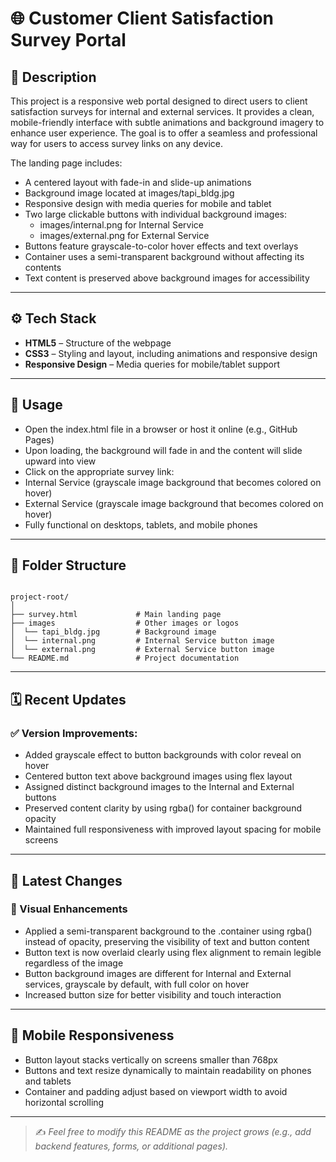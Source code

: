 # 🌐 Customer Client Satisfaction Survey Portal

## 📝 Description

This project is a responsive web portal designed to direct users to client satisfaction surveys for internal and external services. It provides a clean, mobile-friendly interface with subtle animations and background imagery to enhance user experience. The goal is to offer a seamless and professional way for users to access survey links on any device.

The landing page includes:
* A centered layout with fade-in and slide-up animations
* Background image located at images/tapi_bldg.jpg
* Responsive design with media queries for mobile and tablet
* Two large clickable buttons with individual background images:
  - images/internal.png for Internal Service
  - images/external.png for External Service
* Buttons feature grayscale-to-color hover effects and text overlays
* Container uses a semi-transparent background without affecting its contents
* Text content is preserved above background images for accessibility

---

## ⚙️ Tech Stack

* **HTML5** – Structure of the webpage
* **CSS3** – Styling and layout, including animations and responsive design
* **Responsive Design** – Media queries for mobile/tablet support

---

## 🚀 Usage

* Open the index.html file in a browser or host it online (e.g., GitHub Pages)
* Upon loading, the background will fade in and the content will slide upward into view
* Click on the appropriate survey link:
* Internal Service (grayscale image background that becomes colored on hover)
* External Service (grayscale image background that becomes colored on hover)
* Fully functional on desktops, tablets, and mobile phones

---

## 📂 Folder Structure
<pre><code>
project-root/
│
├── survey.html             # Main landing page
├── images                  # Other images or logos
│  └── tapi_bldg.jpg        # Background image
│  └── internal.png         # Internal Service button image
│  └── external.png         # External Service button image
└── README.md               # Project documentation
</code></pre>
---

## 🗓️ Recent Updates

### ✅ Version Improvements:
* Added grayscale effect to button backgrounds with color reveal on hover
* Centered button text above background images using flex layout
* Assigned distinct background images to the Internal and External buttons
* Preserved content clarity by using rgba() for container background opacity
* Maintained full responsiveness with improved layout spacing for mobile screens

---

## 🔄 Latest Changes

### 🔧 Visual Enhancements
* Applied a semi-transparent background to the .container using rgba() instead of opacity, preserving the visibility of text and button content
* Button text is now overlaid clearly using flex alignment to remain legible regardless of the image
* Button background images are different for Internal and External services, grayscale by default, with full color on hover
* Increased button size for better visibility and touch interaction

---

## 📱 Mobile Responsiveness
* Button layout stacks vertically on screens smaller than 768px
* Buttons and text resize dynamically to maintain readability on phones and tablets
* Container and padding adjust based on viewport width to avoid horizontal scrolling

---

> ✍ *Feel free to modify this README as the project grows (e.g., add backend features, forms, or additional pages).*
